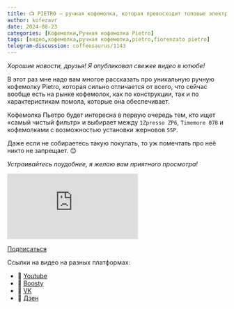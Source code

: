 ```yaml
---
title: 📺 PIETRO – ручная кофемолка, которая превосходит топовые электрические
author: kofezavr
date: 2024-08-23
categories: [Кофемолки,Ручная кофемолка Pietro]
tags: [видео,кофемолка,ручная кофемолка,pietro,fiorenzato pietro]
telegram-discussion: coffeesaurus/1143
---
```

*Хорошие новости, друзья! Я опубликовал свежее видео в ютюбе!* 

В этот раз мне надо вам многое рассказать про уникальную ручную кофемолку Pietro, которая сильно отличается от всего, что сейчас вообще есть на рынке кофемолок, как по конструкции, так и по характеристикам помола, которые она обеспечивает. 

Кофемолка Пьетро будет интересна в первую очередь тем, кто ищет «самый чистый фильтр» и выбирает между `1Zpresso ZP6`, `Timemore 078` и кофемолками с возможностью установки жерновов `SSP`. 

Даже если не собираетесь такую покупать, то уж помечтать про неё никто не запрещает. 😊

*Устраивайтесь поудобнее, я желаю вам приятного просмотра!*

<p><div class="youtube-wrapper"><iframe src="https://www.youtube.com/embed/H2FWiHdinSo" title="YouTube video player" frameborder="0" allow="accelerometer; autoplay; clipboard-write; encrypted-media; gyroscope; picture-in-picture" allowfullscreen></iframe></div></p>

<a class="play" href="https://www.youtube.com/c/Coffeesaurus?sub_confirmation=1"><i class="fab fa-youtube"></i> Подписаться</a>

Ссылки на видео на разных платформах:
- 🔗 [Youtube](https://youtu.be/H2FWiHdinSo) 
- 🔗 [Boosty](https://boosty.to/kofezavr/posts/c0ad5269-9737-4460-aff7-547a2b7b8b72)
- 🔗 [VK](https://vk.com/video-206392523_456239029)
- 🔗 [Дзен](https://dzen.ru/video/watch/66cb70ea967ab25e73a9c5f5)